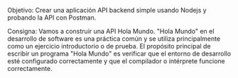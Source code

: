 Objetivo:
Crear una aplicación API backend simple usando Nodejs y probando la API con Postman.

Consigna:
Vamos a construir una API Hola Mundo. "Hola Mundo" en el desarrollo de software es una práctica
común y se utiliza principalmente como un ejercicio introductorio o de prueba. El propósito principal
de escribir un programa "Hola Mundo" es verificar que el entorno de desarrollo esté configurado
correctamente y que el compilador o intérprete funcione correctamente.
